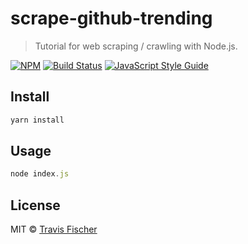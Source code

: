 # scrape-github-trending

> Tutorial for web scraping / crawling with Node.js.

[![NPM](https://img.shields.io/npm/v/scrape-github-trending.svg)](https://www.npmjs.com/package/scrape-github-trending) [![Build Status](https://travis-ci.com/transitive-bullshit/scrape-github-trending.svg?branch=master)](https://travis-ci.com/transitive-bullshit/scrape-github-trending) [![JavaScript Style Guide](https://img.shields.io/badge/code_style-standard-brightgreen.svg)](https://standardjs.com)

## Install

```bash
yarn install
```

## Usage

```js
node index.js
```

## License

MIT © [Travis Fischer](https://transitivebullsh.it)
